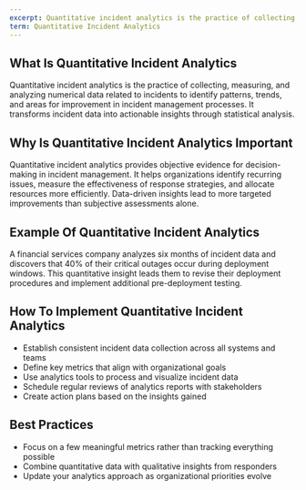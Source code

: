 ```yaml
---
excerpt: Quantitative incident analytics is the practice of collecting, measuring, and analyzing numerical data related to incidents to identify patterns, trends, and areas for improvement in incident management processes.
term: Quantitative Incident Analytics
---
```

## What Is Quantitative Incident Analytics

Quantitative incident analytics is the practice of collecting, measuring, and analyzing numerical data related to incidents to identify patterns, trends, and areas for improvement in incident management processes. It transforms incident data into actionable insights through statistical analysis.

## Why Is Quantitative Incident Analytics Important

Quantitative incident analytics provides objective evidence for decision-making in incident management. It helps organizations identify recurring issues, measure the effectiveness of response strategies, and allocate resources more efficiently. Data-driven insights lead to more targeted improvements than subjective assessments alone.

## Example Of Quantitative Incident Analytics

A financial services company analyzes six months of incident data and discovers that 40% of their critical outages occur during deployment windows. This quantitative insight leads them to revise their deployment procedures and implement additional pre-deployment testing.

## How To Implement Quantitative Incident Analytics

- Establish consistent incident data collection across all systems and teams
- Define key metrics that align with organizational goals
- Use analytics tools to process and visualize incident data
- Schedule regular reviews of analytics reports with stakeholders
- Create action plans based on the insights gained

## Best Practices

- Focus on a few meaningful metrics rather than tracking everything possible
- Combine quantitative data with qualitative insights from responders
- Update your analytics approach as organizational priorities evolve